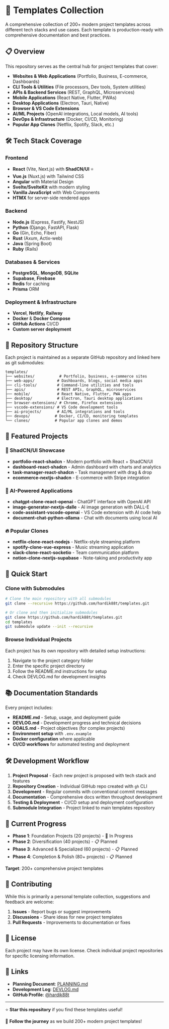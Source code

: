 # 🚀 Templates Collection

A comprehensive collection of 200+ modern project templates across different tech stacks and use cases. Each template is production-ready with comprehensive documentation and best practices.

## 📋 Overview

This repository serves as the central hub for project templates that cover:
- **Websites & Web Applications** (Portfolio, Business, E-commerce, Dashboards)
- **CLI Tools & Utilities** (File processors, Dev tools, System utilities)
- **APIs & Backend Services** (REST, GraphQL, Microservices)
- **Mobile Applications** (React Native, Flutter, PWAs)
- **Desktop Applications** (Electron, Tauri, Native)
- **Browser & VS Code Extensions**
- **AI/ML Projects** (OpenAI integrations, Local models, AI tools)
- **DevOps & Infrastructure** (Docker, CI/CD, Monitoring)
- **Popular App Clones** (Netflix, Spotify, Slack, etc.)

## 🛠️ Tech Stack Coverage

### Frontend
- **React** (Vite, Next.js) with **ShadCN/UI** ⭐
- **Vue.js** (Nuxt.js) with Tailwind CSS
- **Angular** with Material Design
- **Svelte/SvelteKit** with modern styling
- **Vanilla JavaScript** with Web Components
- **HTMX** for server-side rendered apps

### Backend
- **Node.js** (Express, Fastify, NestJS)
- **Python** (Django, FastAPI, Flask)
- **Go** (Gin, Echo, Fiber)
- **Rust** (Axum, Actix-web)
- **Java** (Spring Boot)
- **Ruby** (Rails)

### Databases & Services
- **PostgreSQL**, **MongoDB**, **SQLite**
- **Supabase**, **Firebase**
- **Redis** for caching
- **Prisma** ORM

### Deployment & Infrastructure
- **Vercel**, **Netlify**, **Railway**
- **Docker** & **Docker Compose**
- **GitHub Actions** CI/CD
- **Custom server deployment**

## 📁 Repository Structure

Each project is maintained as a separate GitHub repository and linked here as git submodules:

```
templates/
├── websites/           # Portfolio, business, e-commerce sites
├── web-apps/          # Dashboards, blogs, social media apps
├── cli-tools/         # Command-line utilities and tools
├── apis/              # REST APIs, GraphQL, microservices
├── mobile/            # React Native, Flutter, PWA apps
├── desktop/           # Electron, Tauri desktop applications
├── browser-extensions/ # Chrome, Firefox extensions
├── vscode-extensions/ # VS Code development tools
├── ai-projects/       # AI/ML integrations and tools
├── devops/           # Docker, CI/CD, monitoring templates
└── clones/           # Popular app clones and demos
```

## 🎯 Featured Projects

### 🌟 ShadCN/UI Showcase
- **portfolio-react-shadcn** - Modern portfolio with React + ShadCN/UI
- **dashboard-react-shadcn** - Admin dashboard with charts and analytics
- **task-manager-react-shadcn** - Task management with drag & drop
- **ecommerce-nextjs-shadcn** - E-commerce with Stripe integration

### 🤖 AI-Powered Applications
- **chatgpt-clone-react-openai** - ChatGPT interface with OpenAI API
- **image-generator-nextjs-dalle** - AI image generation with DALL-E
- **code-assistant-vscode-openai** - VS Code extension with AI code help
- **document-chat-python-ollama** - Chat with documents using local AI

### 🔥 Popular Clones
- **netflix-clone-react-nodejs** - Netflix-style streaming platform
- **spotify-clone-vue-express** - Music streaming application
- **slack-clone-react-socketio** - Team communication platform
- **notion-clone-nextjs-supabase** - Note-taking and productivity app

## 🚀 Quick Start

### Clone with Submodules
```bash
# Clone the main repository with all submodules
git clone --recursive https://github.com/hardik88t/templates.git

# Or clone and then initialize submodules
git clone https://github.com/hardik88t/templates.git
cd templates
git submodule update --init --recursive
```

### Browse Individual Projects
Each project has its own repository with detailed setup instructions:

1. Navigate to the project category folder
2. Enter the specific project directory
3. Follow the README.md instructions for setup
4. Check DEVLOG.md for development insights

## 📚 Documentation Standards

Every project includes:
- **README.md** - Setup, usage, and deployment guide
- **DEVLOG.md** - Development progress and technical decisions
- **GOALS.md** - Project objectives (for complex projects)
- **Environment setup** with `.env.example`
- **Docker configuration** where applicable
- **CI/CD workflows** for automated testing and deployment

## 🛠️ Development Workflow

1. **Project Proposal** - Each new project is proposed with tech stack and features
2. **Repository Creation** - Individual GitHub repo created with `gh` CLI
3. **Development** - Regular commits with conventional commit messages
4. **Documentation** - Comprehensive docs written throughout development
5. **Testing & Deployment** - CI/CD setup and deployment configuration
6. **Submodule Integration** - Project linked to main templates repository

## 🎯 Current Progress

- **Phase 1**: Foundation Projects (20 projects) - 🚧 In Progress
- **Phase 2**: Diversification (40 projects) - 📋 Planned
- **Phase 3**: Advanced & Specialized (60 projects) - 📋 Planned
- **Phase 4**: Completion & Polish (80+ projects) - 📋 Planned

**Target**: 200+ comprehensive project templates

## 🤝 Contributing

While this is primarily a personal template collection, suggestions and feedback are welcome:

1. **Issues** - Report bugs or suggest improvements
2. **Discussions** - Share ideas for new project templates
3. **Pull Requests** - Improvements to documentation or fixes

## 📄 License

Each project may have its own license. Check individual project repositories for specific licensing information.

## 🔗 Links

- **Planning Document**: [PLANNING.md](./PLANNING.md)
- **Development Log**: [DEVLOG.md](./DEVLOG.md)
- **GitHub Profile**: [@hardik88t](https://github.com/hardik88t)

---

⭐ **Star this repository** if you find these templates useful!

🚀 **Follow the journey** as we build 200+ modern project templates!
